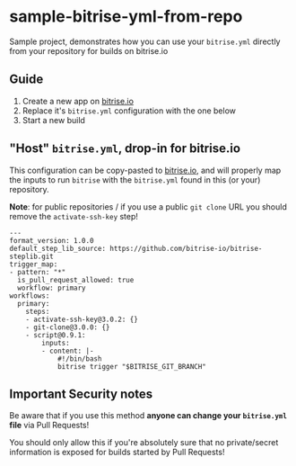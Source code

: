 # sample-bitrise-yml-from-repo

Sample project, demonstrates how you can use your `bitrise.yml` directly from your repository for builds on bitrise.io


## Guide

1. Create a new app on [bitrise.io](https://www.bitrise.io)
2. Replace it's `bitrise.yml` configuration with the one below
3. Start a new build


## "Host" `bitrise.yml`, drop-in for bitrise.io

This configuration can be copy-pasted to [bitrise.io](https://www.bitrise.io),
and will properly map the inputs to run `bitrise` with the `bitrise.yml`
found in this (or your) repository.

**Note**: for public repositories / if you use a public `git clone` URL
you should remove the `activate-ssh-key` step!

```
---
format_version: 1.0.0
default_step_lib_source: https://github.com/bitrise-io/bitrise-steplib.git
trigger_map:
- pattern: "*"
  is_pull_request_allowed: true
  workflow: primary
workflows:
  primary:
    steps:
    - activate-ssh-key@3.0.2: {}
    - git-clone@3.0.0: {}
    - script@0.9.1:
        inputs:
        - content: |-
            #!/bin/bash
            bitrise trigger "$BITRISE_GIT_BRANCH"
```

## Important Security notes

Be aware that if you use this method **anyone can change your `bitrise.yml` file**
via Pull Requests!

You should only allow this if you're absolutely sure that no private/secret
information is exposed for builds started by Pull Requests!

